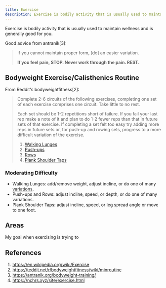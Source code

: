 ```yaml
---
title: Exercise
description: Exercise is bodily activity that is usually used to maintain wellness and is generally good for you.
---
```


Exercise is bodily activity that is usually used to maintain wellness and is generally good for you.

Good advice from antranik[3]:

> If you cannot maintain proper form, [do] an easier variation.
>
> **If you feel pain, STOP. Never work through the pain. REST.**

## Bodyweight Exercise/Calisthenics Routine

From Reddit's bodyweightfitness[2]:

> Complete 2-6 circuits of the following exercises, completing one set of each exercise comprises one circuit. Take little to no rest.
>
> Each set should be 1-2 repetitions short of failure. If you fail your last rep make a note of it and plan to do 1-2 fewer reps than that in future sets of that exercise. If completing a set felt too easy try adding more reps in future sets or, for push-up and rowing sets, progress to a more difficult variation of the exercise.
>
> 1. [Walking Lunges](https://www.youtube.com/watch?v=L8fvypPrzzs)
> 1. [Push-ups](https://teddit.net/r/bodyweightfitness/wiki/exercises/pushup)
> 1. [Rows](https://teddit.net/r/bodyweightfitness/wiki/exercises/row)
> 1. [Plank Shoulder Taps](https://www.youtube.com/watch?v=LEZq7QZ8ySQ)

### Moderating Difficulty

- Walking Lunges: add/remove weight, adjust incline, or do one of many [variations](https://www.youtube.com/watch?v=FRtRDwrSXp8).
- Push-ups and Rows: adjust incline, speed, or depth, or do one of many variations.
- Plank Shoulder Taps: adjust incline, speed, or leg spread angle or move to one foot.

## Areas

My goal when exercising is trying to 

## References

1. https://en.wikipedia.org/wiki/Exercise
1. https://teddit.net/r/bodyweightfitness/wiki/minroutine
1. https://antranik.org/bodyweight-training/
1. https://nchrs.xyz/site/exercise.html